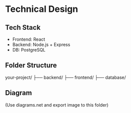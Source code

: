 # Technical Design

## Tech Stack
- Frontend: React
- Backend: Node.js + Express
- DB: PostgreSQL

## Folder Structure
your-project/
├── backend/
├── frontend/
├── database/

## Diagram
(Use diagrams.net and export image to this folder)
